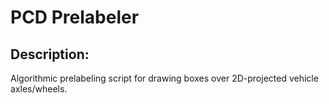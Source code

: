 # PCD Prelabeler

## Description:

Algorithmic prelabeling script for drawing boxes over 2D-projected vehicle axles/wheels.